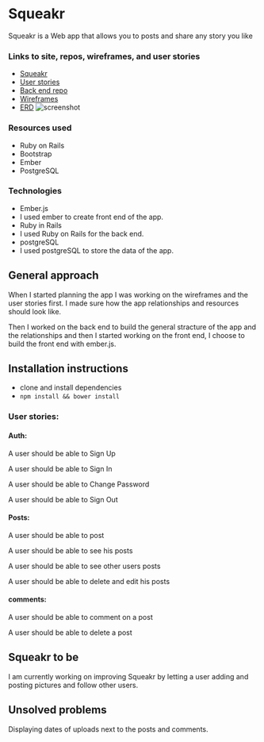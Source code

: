 # Squeakr

Squeakr is a Web app that allows you to posts and share any story you like

### Links to site, repos, wireframes, and user stories

- [Squeakr](https://moshiko1988.github.io/squeakr/)
- [User stories](https://github.com/moshiko1988/squeakr/issues)
- [Back end repo](https://github.com/moshiko1988/squeake-api)
- [Wireframes](https://imgur.com/a/0YOgI)
- [ERD](http://imgur.com/mPuke9q)
![screenshot](http://i.imgur.com/eRqFhpk.png)

### Resources used
- Ruby on Rails
- Bootstrap
- Ember
- PostgreSQL

### Technologies
- Ember.js
- I used ember to create front end of the app.
- Ruby in Rails
- I used Ruby on Rails for the back end.
- postgreSQL
- I used postgreSQL to store the data of the app.

## General approach

When I started planning the app I was working on the wireframes and the user stories first. I made sure how the app relationships and resources should look like.

Then I worked on the back end to build the general stracture of the app and the relationships and then I started working on the front end, I choose to build the front end with ember.js.

## Installation instructions
- clone and install dependencies
- ```npm install && bower install```

### User stories:

#### Auth:
A user should be able to Sign Up

A user should be able to Sign In

A user should be able to Change Password

A user should be able to Sign Out

#### Posts:

A user should be able to post

A user should be able to see his posts

A user should be able to see other users posts

A user should be able to delete and edit his posts

#### comments:

A user should be able to comment on a post

A user should be able to delete a post



## Squeakr to be

I am currently working on improving Squeakr by letting a user adding and posting pictures and follow other users.

## Unsolved problems

Displaying dates of uploads next to the posts and comments.
